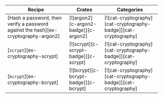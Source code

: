 | Recipe | Crates | Categories |
|--------|--------|------------|
| [Hash a password, then verify a password against the hash][ex-cryptography-argon2] | [![argon2][c-argon2-badge]][c-argon2] | [![cat-cryptography][cat-cryptography-badge]][cat-cryptography] |
| [`scrypt`][ex-cryptography-scrypt] | [![scrypt][c-scrypt-badge]][c-scrypt] | [![cat-cryptography][cat-cryptography-badge]][cat-cryptography] |
| [`bcrypt`][ex-cryptography-bcrypt] | [![bcrypt][c-bcrypt-badge]][c-bcrypt] | [![cat-cryptography][cat-cryptography-badge]][cat-cryptography] |

<div class="hidden">
</div>
